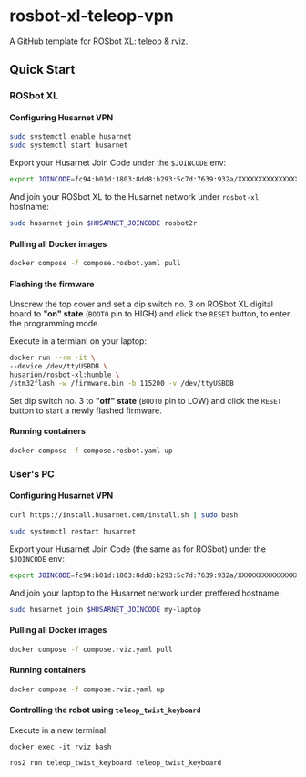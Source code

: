 # rosbot-xl-teleop-vpn

A GitHub template for ROSbot XL: teleop & rviz.

## Quick Start

### ROSbot XL

#### Configuring Husarnet VPN

```bash
sudo systemctl enable husarnet
sudo systemctl start husarnet
```

Export your Husarnet Join Code under the `$JOINCODE` env:

```bash
export JOINCODE=fc94:b01d:1803:8dd8:b293:5c7d:7639:932a/XXXXXXXXXXXXXXXXXXXXXX
```

And join your ROSbot XL to the Husarnet network under `rosbot-xl` hostname:

```bash
sudo husarnet join $HUSARNET_JOINCODE rosbot2r
```

#### Pulling all Docker images

```bash
docker compose -f compose.rosbot.yaml pull
```

#### Flashing the firmware

Unscrew the top cover and set a dip switch no. 3 on ROSbot XL digital board to **"on" state** (`BOOT0` pin to HIGH) and click the `RESET` button, to enter the programming mode.

Execute in a termianl on your laptop:

```bash
docker run --rm -it \
--device /dev/ttyUSBDB \
husarion/rosbot-xl:humble \
/stm32flash -w /firmware.bin -b 115200 -v /dev/ttyUSBDB
```

Set dip switch no. 3 to **"off" state**  (`BOOT0` pin to LOW) and click the `RESET` button to start a newly flashed firmware.

#### Running containers

```bash
docker compose -f compose.rosbot.yaml up
```

### User's PC

#### Configuring Husarnet VPN

```bash
curl https://install.husarnet.com/install.sh | sudo bash
```

```bash
sudo systemctl restart husarnet
```

Export your Husarnet Join Code (the same as for ROSbot) under the `$JOINCODE` env:

```bash
export JOINCODE=fc94:b01d:1803:8dd8:b293:5c7d:7639:932a/XXXXXXXXXXXXXXXXXXXXXX
```

And join your laptop to the Husarnet network under preffered hostname:

```bash
sudo husarnet join $HUSARNET_JOINCODE my-laptop
```

#### Pulling all Docker images

```bash
docker compose -f compose.rviz.yaml pull
```

#### Running containers

```bash
docker compose -f compose.rviz.yaml up
```

#### Controlling the robot using `teleop_twist_keyboard`

Execute in a new terminal:

```
docker exec -it rviz bash
```

```
ros2 run teleop_twist_keyboard teleop_twist_keyboard
```